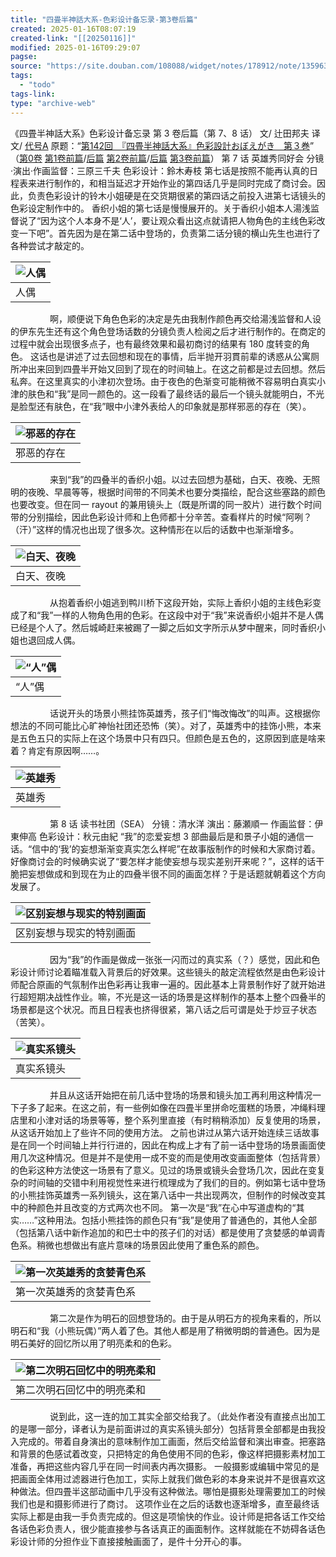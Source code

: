 ```yaml
---
title: "四畳半神話大系-色彩设计备忘录-第3卷后篇"
created: 2025-01-16T08:07:19
created-link: "[[20250116]]"
modified: 2025-01-16T09:29:07
pagse:
source: "https://site.douban.com/108088/widget/notes/178912/note/135963290/"
tags:
  - "todo"
tags-link:
type: "archive-web"
---
```


《四畳半神話大系》色彩设计备忘录 第 3 卷后篇（第 7、8 话）
文/ 辻田邦夫
译文/ [代号A](https://www.douban.com/link2/?url=http%3A%2F%2Fwww.douban.com%2Fpeople%2FTAIGOUA%2F)
原题：“[第142回　『四畳半神話大系』色彩設計おぼえがき　第３巻](https://www.douban.com/link2/?url=http%3A%2F%2Fwww.style.fm%2Fas%2F05_column%2Ftsujita%2Ftsujita142.shtml&link2key=706d0919f9)”
（[第0卷](https://www.douban.com/link2/?url=http%3A%2F%2Fsite.douban.com%2Fwidget%2Fnotes%2F178912%2Fnote%2F104492148%2F) [第1卷前篇](https://www.douban.com/link2/?url=http%3A%2F%2Fsite.douban.com%2Fwidget%2Fnotes%2F178912%2Fnote%2F124523646%2F)/[后篇](https://www.douban.com/link2/?url=http%3A%2F%2Fsite.douban.com%2Fwidget%2Fnotes%2F178912%2Fnote%2F124612707%2F) [第2卷前篇](https://www.douban.com/link2/?url=http%3A%2F%2Fsite.douban.com%2Fwidget%2Fnotes%2F178912%2Fnote%2F132987601%2F)/[后篇](https://www.douban.com/link2/?url=http%3A%2F%2Fsite.douban.com%2Fwidget%2Fnotes%2F178912%2Fnote%2F132994294%2F) [第3卷前篇](https://www.douban.com/link2/?url=http%3A%2F%2Fsite.douban.com%2Fwidget%2Fnotes%2F178912%2Fnote%2F135903714%2F)）
第 7 话 英雄秀同好会
分镜·演出·作画监督：三原三千夫 色彩设计：鈴木寿枝
第七话是按照不能再认真的日程表来进行制作的，和相当延迟才开始作业的第四话几乎是同时完成了商讨会。因此，负责色彩设计的铃木小姐硬是在交货期很紧的第四话之前投入进第七话镜头的色彩设定制作中的。
香织小姐的第七话是慢慢展开的。关于香织小姐本人湯浅监督说了“因为这个人本身不是‘人’，要让观众看出这点就请把人物角色的主线色彩改变一下吧”。首先因为是在第二话中登场的，负责第二话分镜的横山先生也进行了各种尝试才敲定的。

| ![人偶](https://img2.doubanio.com/view/note/large/public/p135963290-1.jpg) |
| --- |
| 人偶 |

                啊，顺便说下角色色彩的决定是先由我制作颜色再交给湯浅监督和人设的伊东先生还有这个角色登场话数的分镜负责人检阅之后才进行制作的。在商定的过程中就会出现很多点子，也有最终效果和最初商讨的结果有 180 度转变的角色。
这话也是讲述了过去回想和现在的事情，后半抛开羽貫前辈的诱惑从公寓厕所冲出来回到四畳半开始又回到了现在的时间轴上。在这之前都是过去回想。然后私奔。在这里真实的小津初次登场。由于夜色的色渐变可能稍微不容易明白真实小津的肤色和“我”是同一颜色的。这一段看了最终话的最后一个镜头就能明白，不光是脸型还有肤色，在“我”眼中小津外表给人的印象就是那样邪恶的存在（笑）。

| ![邪恶的存在](https://img3.doubanio.com/view/note/large/public/p135963290-2.jpg) |
| --- |
| 邪恶的存在 |

                来到“我”的四叠半的香织小姐。以过去回想为基础，白天、夜晚、无照明的夜晚、早晨等等，根据时间带的不同美术也要分类描绘，配合这些塞路的颜色也要改变。但在同一 rayout 的兼用镜头上（既是所谓的同一胶片）进行数个时间带的分别描绘，因此色彩设计师和上色师都十分辛苦。查看样片的时候“阿咧？（汗）”这样的情况也出现了很多次。这种情形在以后的话数中也渐渐增多。

| ![白天、夜晚](https://img3.doubanio.com/view/note/large/public/p135963290-3.jpg) |
| --- |
| 白天、夜晚 |

                从抱着香织小姐逃到鸭川桥下这段开始，实际上香织小姐的主线色彩变成了和“我”一样的人物角色用的色彩。在这段中对于“我”来说香织小姐并不是人偶已经是个人了。然后城崎赶来被踢了一脚之后如文字所示从梦中醒来，同时香织小姐也退回成人偶。

| ![“人”偶](https://img9.doubanio.com/view/note/large/public/p135963290-4.jpg) |
| --- |
| “人”偶 |

                话说开头的场景小熊挂饰英雄秀，孩子们“悔改悔改”的叫声。这根据你想法的不同可能比心旷神怡社团还恐怖（笑）。对了，英雄秀中的挂饰小熊，本来是五色五只的实际上在这个场景中只有四只。但颜色是五色的，这原因到底是啥来着？肯定有原因啊……。

| ![英雄秀](https://img9.doubanio.com/view/note/large/public/p135963290-5.jpg) |
| --- |
| 英雄秀 |

                第 8 话 读书社团（SEA）
分镜：清水洋 演出：藤瀬順一 作画监督：伊東伸高 色彩设计：秋元由紀
“我”的恋爱妄想 3 部曲最后是和景子小姐的通信一话。“信中的‘我’的妄想渐渐变真实怎么样呢”在故事版制作的时候和大家商讨着。好像商讨会的时候确实说了“要怎样才能使妄想与现实差别开来呢？”，这样的话干脆把妄想做成和到现在为止的四叠半很不同的画面怎样？于是话题就朝着这个方向发展了。

| ![区别妄想与现实的特别画面](https://img9.doubanio.com/view/note/large/public/p135963290-6.jpg) |
| --- |
| 区别妄想与现实的特别画面 |

                因为“我”的作画是做成一张张一闪而过的真实系（？）感觉，因此和色彩设计师讨论着瞄准载入背景后的好效果。这些镜头的敲定流程依然是由色彩设计师配合原画的气氛制作出色彩再让我审一遍的。因此基本上背景制作好了就开始进行超短期决战性作业。嘛，不光是这一话的场景是这样制作的基本上整个四叠半的场景都是这个状况。而且日程表也挤得很紧，第八话之后可谓是处于炒豆子状态（苦笑）。

| ![真实系镜头](https://img3.doubanio.com/view/note/large/public/p135963290-7.jpg) |
| --- |
| 真实系镜头 |

                并且从这话开始把在前几话中登场的场景和镜头加工再利用这种情况一下子多了起来。在这之前，有一些例如像在四畳半里拼命吃蛋糕的场景，冲绳料理店里和小津对话的场景等等，整个系列里直接（有时稍稍添加）反复使用的场景，从这话开始加上了些许不同的使用方法。
之前也讲过从第六话开始连续三话故事是在同一个时间轴上并行行进的，因此在构成上才有了前一话中登场的场景画面使用几次这种情况。但是并不是使用一成不变的而是使用改变画面整体（包括背景）的色彩这种方法使这一场景有了意义。见过的场景或镜头会登场几次，因此在变复杂的时间轴的交错中利用视觉性来进行梳理成为了我们的目的。例如第七话中登场的小熊挂饰英雄秀一系列镜头，这在第八话中一共出现两次，但制作的时候改变其中的种颜色并且改变的方式两次也不同。
第一次是“我”在心中写道虚构的“其实……”这种用法。包括小熊挂饰的颜色只有“我”是使用了普通色的，其他人全部（包括第八话中新作追加的和巴士中的孩子们的对话）都是使用了贪婪感的单调青色系。稍微也想做出有底片意味的场景因此使用了重色系的颜色。

| ![第一次英雄秀的贪婪青色系](https://img1.doubanio.com/view/note/large/public/p135963290-8.jpg) |
| --- |
| 第一次英雄秀的贪婪青色系 |

                第二次是作为明石的回想登场的。由于是从明石方的视角来看的，所以明石和“我（小熊玩偶）”两人着了色。其他人都是用了稍微明朗的普通色。因为是明石美好的回忆所以用了明亮柔和的色彩。

| ![第二次明石回忆中的明亮柔和](https://img1.doubanio.com/view/note/large/public/p135963290-9.jpg) |
| --- |
| 第二次明石回忆中的明亮柔和 |

                说到此，这一连的加工其实全部交给我了。（此处作者没有直接点出加工的是哪一部分，译者认为是前面讲过的真实系镜头部分）包括背景全部都是由我投入完成的。带着自身演出的意味制作加工画面，然后交给监督和演出审查。把塞路和背景的色感试着改变，只把特定的角色使用不同的色彩，像这样把摄影素材加工准备，再把这些内容几乎在同一时间表内再次摄影。
一般摄影或编辑中常见的是把画面全体用过滤器进行色加工，实际上就我们做色彩的本身来说并不是很喜欢这种做法。但四畳半这部动画中几乎没有这种做法。哪怕是摄影处理需要加工的时候我们也是和摄影师进行了商讨。
这项作业在之后的话数也逐渐增多，直至最终话实际上都是由我一手负责完成的。但这是项愉快的作业。设计师是把各话工作交给各话色彩负责人，很少能直接参与各话真正的画面制作。这样就能在不妨碍各话色彩设计师的分担作业下直接接触画面了，是件十分开心的事。
